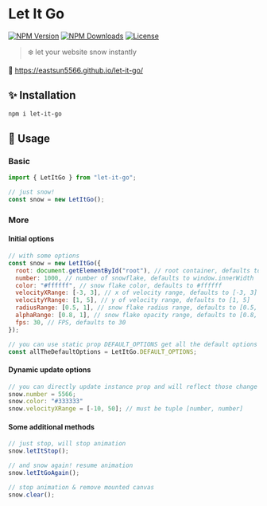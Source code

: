 # Let It Go

[![NPM Version](https://img.shields.io/npm/v/let-it-go.svg?style=for-the-badge)](https://www.npmjs.com/package/let-it-go)
[![NPM Downloads](https://img.shields.io/npm/dt/let-it-go.svg?style=for-the-badge)](https://www.npmjs.com/package/let-it-go)
[![License](https://img.shields.io/github/license/EastSun5566/let-it-go.svg?style=for-the-badge)](https://www.npmjs.com/package/let-it-go)

> ❄️ let your website snow instantly

🔗 <https://eastsun5566.github.io/let-it-go/>

## ✨ Installation

```sh
npm i let-it-go
```

## 🚀 Usage

### Basic

```js
import { LetItGo } from "let-it-go";

// just snow!
const snow = new LetItGo();
```

### More

#### Initial options

```js
// with some options
const snow = new LetItGo({
  root: document.getElementById("root"), // root container, defaults to document.body
  number: 1000, // number of snowflake, defaults to window.innerWidth
  color: "#ffffff", // snow flake color, defaults to #ffffff
  velocityXRange: [-3, 3], // x of velocity range, defaults to [-3, 3]
  velocityYRange: [1, 5], // y of velocity range, defaults to [1, 5]
  radiusRange: [0.5, 1], // snow flake radius range, defaults to [0.5, 1]
  alphaRange: [0.8, 1], // snow flake opacity range, defaults to [0.8, 1]
  fps: 30, // FPS, defaults to 30
});

// you can use static prop DEFAULT_OPTIONS get all the default options
const allTheDefaultOptions = LetItGo.DEFAULT_OPTIONS;
```

#### Dynamic update options

```js
// you can directly update instance prop and will reflect those change in canvas
snow.number = 5566;
snow.color: "#333333"
snow.velocityXRange = [-10, 50]; // must be tuple [number, number]
```

#### Some additional methods

```js
// just stop, will stop animation
snow.letItStop();

// and snow again! resume animation
snow.letItGoAgain();

// stop animation & remove mounted canvas
snow.clear();
```
